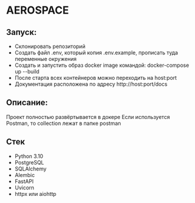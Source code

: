 # AEROSPACE


## Запуск:

- Склонировать репозиторий 
- Создать файл .env, который копия .env.example, прописать туда переменные окружения
- Cоздать и запустить образ docker image командой: docker-compose up --build 
- После старта всех контейнеров можно переходить на host:port
- Документация расположена по адресу http://host:port/docs 

## Описание:
Проект полностью развёртывается в докере
Если используется Postman, то collection лежат в папке postman

## Стек

- Python 3.10
- PostgreSQL
- SQLAlchemy
- Alembic
- FastAPI
- Uvicorn
- httpx или aiohttp

